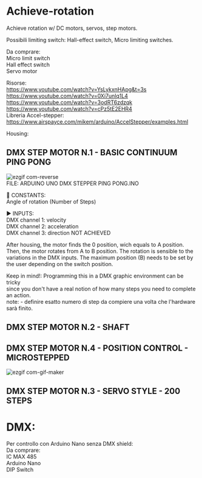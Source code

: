 # Achieve-rotation  
Achieve rotation w/ DC motors, servos, step motors.  
  
Possibili limiting switch: Hall-effect switch, Micro limiting switches.  

Da comprare:  
Micro limit switch  
Hall effect switch  
Servo motor  

Risorse:  
https://www.youtube.com/watch?v=YsLykxnHApg&t=3s  
https://www.youtube.com/watch?v=0Xi7unlq1L4  
https://www.youtube.com/watch?v=3odRT6zdzqk  
https://www.youtube.com/watch?v=cPz5tE2EHR4  
Libreria Accel-stepper: https://www.airspayce.com/mikem/arduino/AccelStepper/examples.html  

Housing:


## DMX STEP MOTOR N.1 - BASIC CONTINUUM PING PONG 

![ezgif com-reverse](https://user-images.githubusercontent.com/82780678/223487517-3209c555-cb8b-4760-9436-6b90e9d329e5.gif)  
FILE: ARDUINO UNO DMX STEPPER PING PONG.INO  

📌 CONSTANTS:  
Angle of rotation (Number of Steps)  

▶️ INPUTS:  
DMX channel 1: velocity   
DMX channel 2: acceleration  
DMX channel 3: direction  NOT ACHIEVED  

After housing, the motor finds the 0 position, wich equals to A position.  
Then, the motor rotates from A to B position. 
The rotation is sensible to the variations in the DMX inputs.
The maximum position (B) needs to be set by the user depending on the switch position. 

Keep in mind!:  Programming this in a DMX graphic environment can be tricky  
since you don't have a real notion of how many steps you need to complete an action.  
note: - definire esatto numero di step da compiere una volta che l'hardware sarà finito.  

  

## DMX STEP MOTOR N.2 - SHAFT  



## DMX STEP MOTOR N.4 - POSITION CONTROL - MICROSTEPPED  

![ezgif com-gif-maker](https://user-images.githubusercontent.com/82780678/223495711-80044d38-4065-490f-9c1e-6d5025e9e710.gif)

## DMX STEP MOTOR N.3 - SERVO STYLE - 200 STEPS  




# DMX:  


Per controllo con Arduino Nano senza DMX shield:  
Da comprare:  
IC MAX 485  
Arduino Nano  
DIP Switch  





